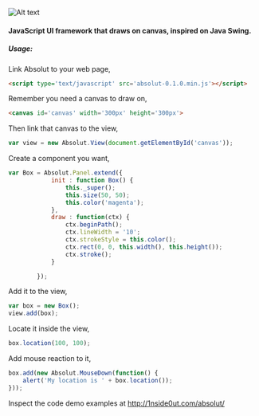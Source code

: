![Alt text](http://www.1nside0ut.com/AbsolutJS/images/logo.svg "AbsolutJS")

#### JavaScript UI framework that draws on canvas, inspired on Java Swing.

##### Usage:

Link Absolut to your web page,

```html
<script type='text/javascript' src='absolut-0.1.0.min.js'></script>
```

Remember you need a canvas to draw on,

```html
<canvas id='canvas' width='300px' height='300px'>
```

Then link that canvas to the view,

```javascript
var view = new Absolut.View(document.getElementById('canvas'));
```

Create a component you want,

```javascript
var Box = Absolut.Panel.extend({
			init : function Box() {
				this._super();
				this.size(50, 50);
				this.color('magenta');
			},
			draw : function(ctx) {
				ctx.beginPath();
				ctx.lineWidth = '10';
				ctx.strokeStyle = this.color();
				ctx.rect(0, 0, this.width(), this.height());
				ctx.stroke();
			}

		});
```

Add it to the view,

```javascript
var box = new Box();
view.add(box);
```

Locate it inside the view,

```javascript
box.location(100, 100);
```

Add mouse reaction to it,

```javascript
box.add(new Absolut.MouseDown(function() {
	alert('My location is ' + box.location());
}));
```

Inspect the code demo examples at http://1nside0ut.com/absolut/